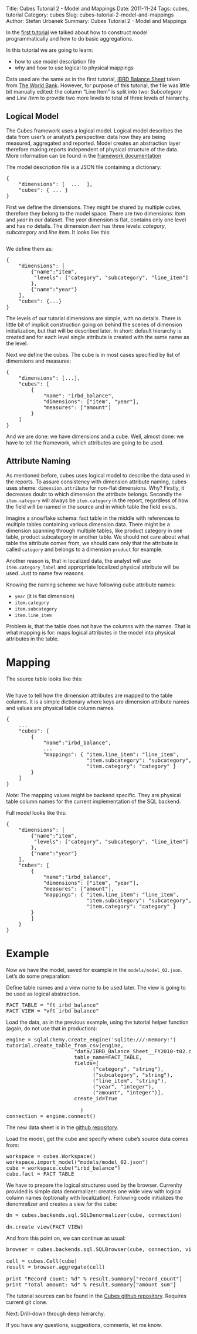 Title: Cubes Tutorial 2 - Model and Mappings
Date: 2011-11-24
Tags: cubes, tutorial
Category: cubes
Slug: cubes-tutorial-2-model-and-mappings
Author: Stefan Urbanek
Summary: Cubes Tutorial 2 - Model and Mappings

<p>In the <a href="http://blog.databrewery.org/post/12966527920/cubes-tutorial-1-getting-started">first tutorial</a> we talked about how to construct model programmatically and how to do basic aggregations.</p>

<p>In this tutorial we are going to learn:</p>

<ul><li>how to use model description file</li>
<li>why and how to use logical to physical mappings</li>
</ul><p>Data used are the same as in the first tutorial,  <a href="https://raw.github.com/Stiivi/cubes/master/tutorial/data/IBRD_Balance_Sheet__FY2010.csv">IBRD Balance Sheet</a> taken from <a href="https://finances.worldbank.org/Accounting-and-Control/IBRD-Balance-Sheet-FY2010/e8yz-96c6">The World Bank</a>. However, for purpose of this tutorial, the  file was little bit manually edited: the column &#8220;Line Item&#8221; is split into two:
<em>Subcategory</em> and <em>Line Item</em> to provide two more levels to total of three levels of hierarchy.</p>

<h2>Logical Model</h2>

<p>The Cubes framework uses a logical model. Logical model describes the data from user’s or analyst’s
perspective: data how they are being measured, aggregated and reported. Model creates an abstraction layer
therefore making reports independent of physical structure of the data. More information can be found in the
<a href="http://packages.python.org/cubes/model.html">framework documentation</a></p>

<p>The model description file is a JSON file containing a dictionary:</p>

<pre class="prettyprint">
{
    "dimensions": [  ...  ],
    "cubes": { ... }
}
</pre>

<p>First we define the dimensions. They might be shared by multiple cubes, therefore they belong to the model
space. There are two dimensions: <em>item</em> and <em>year</em> in our dataset. The <em>year</em> dimension is flat, contains only one
level and has no details. The dimension <em>item</em> has three levels: <em>category</em>, <em>subcategory</em> and <em>line item</em>.
It looks like this:</p>

<p><img src="http://media.tumblr.com/tumblr_lv67lezyq31qgmvbu.png" alt=""/></p>

<p>We define them as:</p>

<pre class="prettyprint">
{
    "dimensions": [
        {"name":"item",
         "levels": ["category", "subcategory", "line_item"]
        },
        {"name":"year"}
    ],
    "cubes": {...}
}
</pre>

<p>The levels of our tutorial dimensions are simple, with no details. There is little bit of implicit
construction going on behind the scenes of dimension initialization, but that will be described later. In
short: default hierarchy is created and for each level single attribute is created with the same name as the
level.</p>

<p>Next we define the cubes. The cube is in most cases specified by list of dimensions and measures:</p>

<pre class="prettyprint">
{
    "dimensions": [...],
    "cubes": [
        {
            "name": "irbd_balance",
            "dimensions": ["item", "year"],
            "measures": ["amount"]
        }
    ]
}
</pre>

<p>And we are done: we have dimensions and a cube. Well, almost done: we have to tell the framework, which
attributes are going to be used.</p>

<h2>Attribute Naming</h2>

<p>As mentioned before, cubes uses logical model to describe the data used in the reports. To assure
consistency with dimension attribute naming, cubes uses sheme: <code>dimension.attribute</code> for non-flat
dimensions. Why? Firstly, it decreases doubt to which dimension the attribute belongs. Secondly the
<code>item.category</code> will always be <code>item.category</code> in the report, regardless of how the
field will be named in the source and in which table the field exists.</p>

<p>Imagine a snowflake schema: fact table in the middle with references to multiple tables containing various
dimension data. There might be a dimension spanning through multiple tables, like product category in one
table, product subcategory in another table. We should not care about what table the attribute comes from,
we should care only that the attribute is called <code>category</code> and belongs to a dimension
<code>product</code> for example.</p>

<p>Another reason is, that in localized data, the analyst will use <code>item.category_label</code> and
appropriate localized physical attribute will be used. Just to name few reasons.</p>

<p>Knowing the naming scheme we have following cube attribute names:</p>

<ul><li><code>year</code> (it is flat dimension)</li>
<li><code>item.category</code></li>
<li><code>item.subcategory</code></li>
<li><code>item.line_item</code></li>
</ul><p>Problem is, that the table does not have the columns with the names. That is what mapping is for: maps
logical attributes in the model into physical attributes in the table.</p>

<h1>Mapping</h1>

<p>The source table looks like this:</p>

<p><img src="http://media.tumblr.com/tumblr_lv67uvnhtJ1qgmvbu.png" alt=""/></p>

<p>We have to tell how the dimension attributes are mapped to the table columns. It is a simple dictionary
where keys are dimension attribute names and values are physical table column names.</p>

<pre class="prettyprint">
{
    ...
    "cubes": [
        {
            "name":"irbd_balance",
            ...
            "mappings": { "item.line_item": "line_item",
                          "item.subcategory": "subcategory",
                          "item.category": "category" }
        }
    ]
}
</pre>

<p><em>Note:</em> The mapping values might be backend specific. They are physical table column names for the current
implementation of the SQL backend.</p>

<p>Full model looks like this:</p>

<pre class="prettyprint">
{
    "dimensions": [
        {"name":"item",
         "levels": ["category", "subcategory", "line_item"]
        },
        {"name":"year"}
    ],
    "cubes": [
        {
            "name":"irbd_balance",
            "dimensions": ["item", "year"],
            "measures": ["amount"],
            "mappings": { "item.line_item": "line_item",
                          "item.subcategory": "subcategory",
                          "item.category": "category" }
        }
        ]
    }
}
</pre>

<h1>Example</h1>

<p>Now we have the model, saved for example in the <code>models/model_02.json</code>. Let&#8217;s do some
preparation:</p>

<p>Define table names and a view name to be used later. The view is going to be used as logical abstraction.</p>

<pre class="prettyprint">
FACT_TABLE = "ft_irbd_balance"
FACT_VIEW = "vft_irbd_balance"
</pre>

<p>Load the data, as in the previous example, using the tutorial helper function (again, do not use that in
production):</p>

<pre class="prettyprint">
engine = sqlalchemy.create_engine('sqlite:///:memory:')
tutorial.create_table_from_csv(engine, 
                      "data/IBRD_Balance_Sheet__FY2010-t02.csv", 
                      table_name=FACT_TABLE, 
                      fields=[
                            ("category", "string"), 
                            ("subcategory", "string"), 
                            ("line_item", "string"),
                            ("year", "integer"), 
                            ("amount", "integer")],
                      create_id=True    
                        
                        )
connection = engine.connect()
</pre>

<p>The new data sheet is in the <a href="https://github.com/Stiivi/cubes/raw/master/tutorial/data/IBRD_Balance_Sheet__FY2010-t02.csv">github
repository</a>.</p>

<p>Load the model, get the cube and specify where cube&#8217;s source data comes from:</p>

<pre class="prettyprint">
workspace = cubes.Workspace()
workspace.import_model("models/model_02.json")
cube = workspace.cube("irbd_balance")
cube.fact = FACT_TABLE
</pre>

<p>We have to prepare the logical structures used by the browser. Currenlty provided is simple data
denormalizer: creates one wide view with logical column names (optionally with localization). Following
code initializes the denomralizer and creates a view for the cube:</p>

<pre class="prettyprint">
dn = cubes.backends.sql.SQLDenormalizer(cube, connection)

dn.create_view(FACT_VIEW)
</pre>

<p>And from this point on, we can continue as usual:</p>

<pre class="prettyprint">
browser = cubes.backends.sql.SQLBrowser(cube, connection, view_name = FACT_VIEW)

cell = cubes.Cell(cube)
result = browser.aggregate(cell)

print "Record count: %d" % result.summary["record_count"]
print "Total amount: %d" % result.summary["amount_sum"]
</pre>

<p>The tutorial sources can be found in the <a href="https://github.com/Stiivi/cubes/tree/master/tutorial">Cubes github
repository</a>. Requires current git clone.</p>

<p>Next: Drill-down through deep hierarchy.</p>

<p>If you have any questions, suggestions, comments, let me know.</p>

